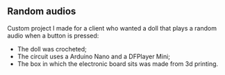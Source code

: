 ## Random audios

Custom project I made for a client who wanted a doll that plays a random audio when a button is pressed:

- The doll was crocheted;
- The circuit uses a Arduino Nano and a DFPlayer Mini;
- The box in which the electronic board sits was made from 3d printing.